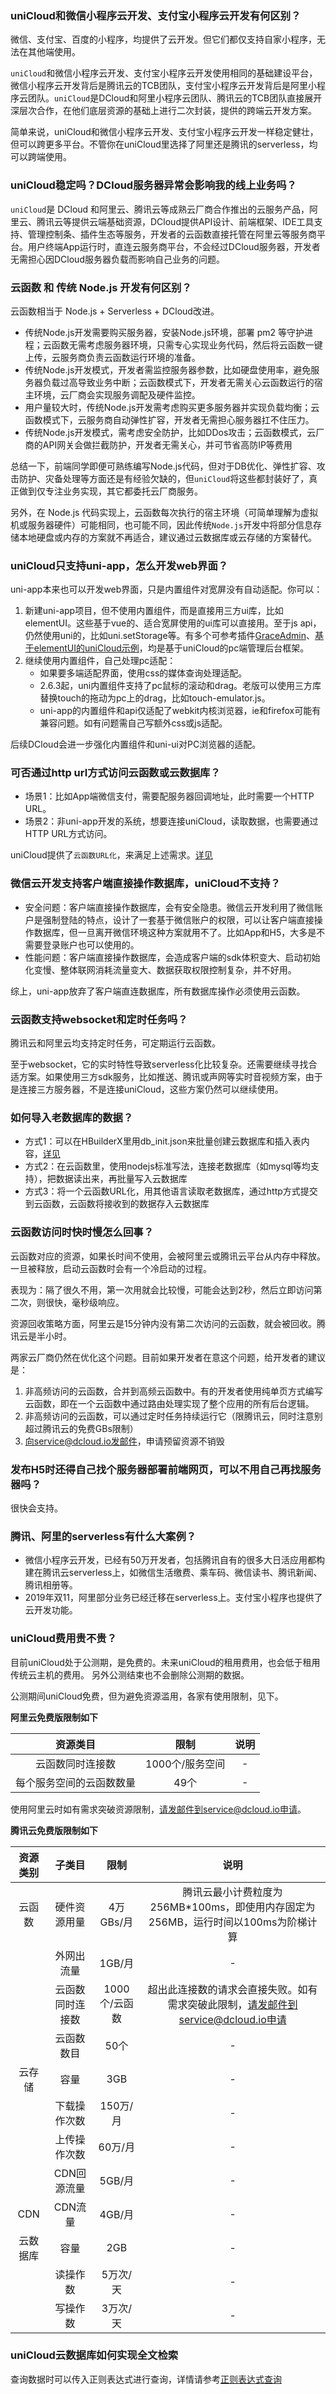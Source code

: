 ### uniCloud和微信小程序云开发、支付宝小程序云开发有何区别？

微信、支付宝、百度的小程序，均提供了云开发。但它们都仅支持自家小程序，无法在其他端使用。

`uniCloud`和微信小程序云开发、支付宝小程序云开发使用相同的基础建设平台，微信小程序云开发背后是腾讯云的TCB团队，支付宝小程序云开发背后是阿里小程序云团队。`uniCloud`是DCloud和阿里小程序云团队、腾讯云的TCB团队直接展开深层次合作，在他们底层资源的基础上进行二次封装，提供的跨端云开发方案。

简单来说，uniCloud和微信小程序云开发、支付宝小程序云开发一样稳定健壮，但可以跨更多平台。不管你在uniCloud里选择了阿里还是腾讯的serverless，均可以跨端使用。

### uniCloud稳定吗？DCloud服务器异常会影响我的线上业务吗？

`uniCloud`是 DCloud 和阿里云、腾讯云等成熟云厂商合作推出的云服务产品，阿里云、腾讯云等提供云端基础资源，DCloud提供API设计、前端框架、IDE工具支持、管理控制条、插件生态等服务，开发者的云函数直接托管在阿里云等服务商平台。用户终端App运行时，直连云服务商平台，不会经过DCloud服务器，开发者无需担心因DCloud服务器负载而影响自己业务的问题。

### 云函数 和 传统 Node.js 开发有何区别？

云函数相当于 Node.js + Serverless + DCloud改进。
- 传统Node.js开发需要购买服务器，安装Node.js环境，部署 pm2 等守护进程；云函数无需考虑服务器环境，只需专心实现业务代码，然后将云函数一键上传，云服务商负责云函数运行环境的准备。
- 传统Node.js开发模式，开发者需监控服务器参数，比如硬盘使用率，避免服务器负载过高导致业务中断；云函数模式下，开发者无需关心云函数运行的宿主环境，云厂商会实现服务调配及硬件监控。
- 用户量较大时，传统Node.js开发需考虑购买更多服务器并实现负载均衡；云函数模式下，云服务商自动弹性扩容，开发者无需担心服务器扛不住压力。
- 传统Node.js开发模式，需考虑安全防护，比如DDos攻击；云函数模式，云厂商的API网关会做拦截防护，开发者无需关心，并可节省高防IP等费用

总结一下，前端同学即便可熟练编写Node.js代码，但对于DB优化、弹性扩容、攻击防护、灾备处理等方面还是有经验欠缺的，但`uniCloud`将这些都封装好了，真正做到仅专注业务实现，其它都委托云厂商服务。

另外，在 Node.js 代码实现上，云函数每次执行的宿主环境（可简单理解为虚拟机或服务器硬件）可能相同，也可能不同，因此传统`Node.js`开发中将部分信息存储本地硬盘或内存的方案就不再适合，建议通过云数据库或云存储的方案替代。

### uniCloud只支持uni-app，怎么开发web界面？

uni-app本来也可以开发web界面，只是内置组件对宽屏没有自动适配。你可以：
1. 新建uni-app项目，但不使用内置组件，而是直接用三方ui库，比如elementUI。这些基于vue的、适合宽屏使用的ui库可以直接用。至于js api，仍然使用uni的，比如uni.setStorage等。有多个可参考插件[GraceAdmin](https://ext.dcloud.net.cn/plugin?id=1347)、[基于elementUI的uniCloud示例](https://ext.dcloud.net.cn/plugin?id=1585)，均是基于uniCloud的pc端管理后台框架。
2. 继续使用内置组件，自己处理pc适配：
    - 如果要多端适配界面，使用css的媒体查询处理适配。
    - 2.6.3起，uni内置组件支持了pc鼠标的滚动和drag。老版可以使用三方库替换touch的拖动为pc上的drag，比如touch-emulator.js。
    - uni-app的内置组件和api仅适配了webkit内核浏览器，ie和firefox可能有兼容问题。如有问题需自己写额外css或js适配。

后续DCloud会进一步强化内置组件和uni-ui对PC浏览器的适配。

### 可否通过http url方式访问云函数或云数据库？

- 场景1：比如App端微信支付，需要配服务器回调地址，此时需要一个HTTP URL。
- 场景2：非uni-app开发的系统，想要连接uniCloud，读取数据，也需要通过HTTP URL方式访问。

uniCloud提供了`云函数URL化`，来满足上述需求。[详见](https://uniapp.dcloud.io/uniCloud/http)

### 微信云开发支持客户端直接操作数据库，uniCloud不支持？
- 安全问题：客户端直接操作数据库，会有安全隐患。微信云开发利用了微信账户是强制登陆的特点，设计了一套基于微信账户的权限，可以让客户端直接操作数据库，但一旦离开微信环境这种方案就用不了。比如App和H5，大多是不需要登录账户也可以使用的。
- 性能问题：客户端直接操作数据库，会造成客户端的sdk体积变大、启动初始化变慢、整体联网消耗流量变大、数据获取权限控制复杂，并不好用。

综上，uni-app放弃了客户端直连数据库，所有数据库操作必须使用云函数。

### 云函数支持websocket和定时任务吗？

腾讯云和阿里云均支持定时任务，可定期运行云函数。

至于websocket，它的实时特性导致serverless化比较复杂。还需要继续寻找合适方案。如果使用三方sdk服务，比如推送、腾讯或声网等实时音视频方案，由于是连接三方服务器，不是连接uniCloud，这些方案仍然可以继续使用。

### 如何导入老数据库的数据？
- 方式1：可以在HBuilderX里用db_init.json来批量创建云数据库和插入表内容，[详见](https://uniapp.dcloud.io/uniCloud/cf-database?id=%e4%bd%bf%e7%94%a8db_initjson%e5%88%9d%e5%a7%8b%e5%8c%96%e9%a1%b9%e7%9b%ae%e6%95%b0%e6%8d%ae%e5%ba%93)
- 方式2：在云函数里，使用nodejs标准写法，连接老数据库（如mysql等均支持），把数据读出来，再批量写入云数据库
- 方式3：将一个云函数URL化，用其他语言读取老数据库，通过http方式提交到云函数，云函数将接收到的数据存入云数据库

### 云函数访问时快时慢怎么回事？

云函数对应的资源，如果长时间不使用，会被阿里云或腾讯云平台从内存中释放。一旦被释放，启动云函数时会有一个冷启动的过程。

表现为：隔了很久不用，第一次用就会比较慢，可能会达到2秒，然后立即访问第二次，则很快，毫秒级响应。

资源回收策略方面，阿里云是15分钟内没有第二次访问的云函数，就会被回收。腾讯云是半小时。

两家云厂商仍然在优化这个问题。目前如果开发者在意这个问题，给开发者的建议是：
1. 非高频访问的云函数，合并到高频云函数中。有的开发者使用纯单页方式编写云函数，即在一个云函数中通过路由处理实现了整个应用的所有后台逻辑。
2. 非高频访问的云函数，可以通过定时任务持续运行它（限腾讯云，同时注意别超过腾讯云的免费GBs限制）
3. 向service@dcloud.io发邮件，申请预留资源不销毁

### 发布H5时还得自己找个服务器部署前端网页，可以不用自己再找服务器吗？

很快会支持。

### 腾讯、阿里的serverless有什么大案例？

- 微信小程序云开发，已经有50万开发者，包括腾讯自有的很多大日活应用都构建在腾讯云serverless上，如微信生活缴费、乘车码、微信读书、腾讯新闻、腾讯相册等。
- 2019年双11，阿里部分业务已经迁移在serverless上。支付宝小程序也提供了云开发功能。

### uniCloud费用贵不贵？

目前uniCloud处于公测期，是免费的。未来uniCloud的租用费用，也会低于租用传统云主机的费用。
另外公测结束也不会删除公测期的数据。

公测期间uniCloud免费，但为避免资源滥用，各家有使用限制，见下。

**阿里云免费版限制如下**

|资源类目						|限制						|说明	|
|:-:							|:-:						|:-:	|
|云函数同时连接数	|1000个/服务空间|-		|
|每个服务空间的云函数数量				|49个						|-		|

使用阿里云时如有需求突破资源限制，请发邮件到service@dcloud.io申请。

**腾讯云免费版限制如下**

|资源类别	|子类目						|限制					|说明																																							|
|:-:			|:-:							|:-:					|:-:																																							|
|云函数		|硬件资源用量			|4万GBs/月		|腾讯云最小计费粒度为256MB*100ms，即使用内存固定为256MB，运行时间以100ms为阶梯计算|
|					|外网出流量				|1GB/月				|-																																								|
|					|云函数同时连接数	|1000个/云函数|超出此连接数的请求会直接失败。如有需求突破此限制，请发邮件到service@dcloud.io申请|
|					|云函数数目				|50个					|-																																								|
|云存储		|容量							|3GB					|-																																								|
|					|下载操作次数			|150万/月			|-																																								|
|					|上传操作次数			|60万/月			|-																																								|
|					|CDN回源流量			|5GB/月				|-																																								|
|CDN			|CDN流量					|4GB/月				|-																																								|
|云数据库	|容量							|2GB					|-																																								|
|					|读操作数					|5万次/天			|-																																								|
|					|写操作数					|3万次/天			|-																																								|

### uniCloud云数据库如何实现全文检索

查询数据时可以传入正则表达式进行查询，详情请参考[正则表达式查询](https://uniapp.dcloud.io/uniCloud/cf-database?id=regexp)